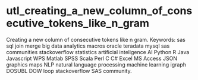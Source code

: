 # utl_creating_a_new_column_of_consecutive_tokens_like_n_gram
Creating a new column of consecutive tokens like n gram. Keywords: sas sql join merge big data analytics macros oracle teradata mysql sas communities stackoverflow statistics artificial inteligence AI Python R Java Javascript WPS Matlab SPSS Scala Perl C C# Excel MS Access JSON graphics maps NLP natural language processing machine learning igraph DOSUBL DOW loop stackoverflow SAS community.
